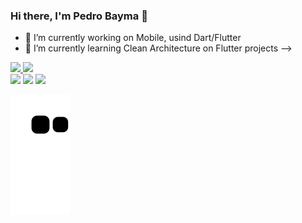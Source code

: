 ### Hi there, I'm Pedro Bayma 👋

- 🔭 I’m currently working on Mobile, usind Dart/Flutter
- 🌱 I’m currently learning Clean Architecture on Flutter projects
-->

 <div>
  <a href="https://github.com/pbayma">
  <img height="180em" src="https://github-readme-stats.vercel.app/api?username=pbayma&show_icons=true&theme=dracula&include_all_commits=true&count_private=true"/>
  <img height="180em" src="https://github-readme-stats.vercel.app/api/top-langs/?username=pbayma&layout=compact&langs_count=7&theme=dracula"/>
</div>
  


<div> 
  <a href = "mailto:pedrobayma01@gmail.com"><img src="https://img.shields.io/badge/-Gmail-%23333?style=for-the-badge&logo=gmail&logoColor=white" target="_blank"></a>
  <a href="mailto:pedro_bayma@outlook.com" target="_blank"><img src="https://img.shields.io/badge/Microsoft_Outlook-0078D4?style=for-the-badge&logo=microsoft-outlook&logoColor=white" target="_blank"></a> 
  <a href="https://www.linkedin.com/in/pedro-bayma/" target="_blank"><img src="https://img.shields.io/badge/-LinkedIn-%230077B5?style=for-the-badge&logo=linkedin&logoColor=white" target="_blank"></a> 
  
 
  ![Snake animation](https://github.com/rafaballerini/rafaballerini/blob/output/github-contribution-grid-snake.svg)
 
</div>
